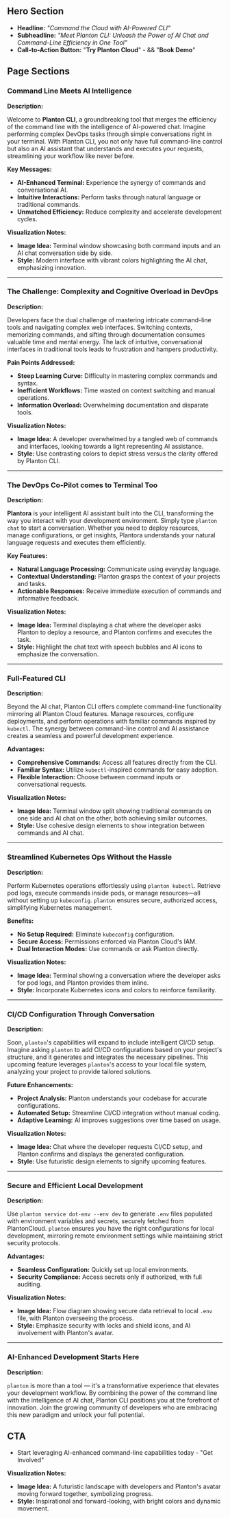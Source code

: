 ## Hero Section

- **Headline:** *"Command the Cloud with AI-Powered CLI"*
- **Subheadline:** *"Meet Planton CLI: Unleash the Power of AI Chat and Command-Line Efficiency in One Tool"*
- **Call-to-Action Button:** "**Try Planton Cloud**" - && "**Book Demo**"

## Page Sections

### Command Line Meets AI Intelligence

**Description:**

Welcome to **Planton CLI**, a groundbreaking tool that merges the efficiency of the command line with the intelligence
of AI-powered chat. Imagine performing complex DevOps tasks through simple conversations right in your terminal. With
Planton CLI, you not only have full command-line control but also an AI assistant that understands and executes your
requests, streamlining your workflow like never before.

**Key Messages:**

- **AI-Enhanced Terminal:** Experience the synergy of commands and conversational AI.
- **Intuitive Interactions:** Perform tasks through natural language or traditional commands.
- **Unmatched Efficiency:** Reduce complexity and accelerate development cycles.

**Visualization Notes:**

- **Image Idea:** Terminal window showcasing both command inputs and an AI chat conversation side by side.
- **Style:** Modern interface with vibrant colors highlighting the AI chat, emphasizing innovation.

---

### The Challenge: Complexity and Cognitive Overload in DevOps

**Description:**

Developers face the dual challenge of mastering intricate command-line tools and navigating complex web interfaces.
Switching contexts, memorizing commands, and sifting through documentation consumes valuable time and mental energy. The
lack of intuitive, conversational interfaces in traditional tools leads to frustration and hampers productivity.

**Pain Points Addressed:**

- **Steep Learning Curve:** Difficulty in mastering complex commands and syntax.
- **Inefficient Workflows:** Time wasted on context switching and manual operations.
- **Information Overload:** Overwhelming documentation and disparate tools.

**Visualization Notes:**

- **Image Idea:** A developer overwhelmed by a tangled web of commands and interfaces, looking towards a light
  representing AI assistance.
- **Style:** Use contrasting colors to depict stress versus the clarity offered by Planton CLI.

---

### The DevOps Co-Pilot comes to Terminal Too

**Description:**

**Plantora** is your intelligent AI assistant built into the CLI, transforming the way you interact with your
development
environment. Simply type `planton chat` to start a conversation. Whether you need to deploy resources, manage
configurations, or get insights, Plantora understands your natural language requests and executes them efficiently.

**Key Features:**

- **Natural Language Processing:** Communicate using everyday language.
- **Contextual Understanding:** Planton grasps the context of your projects and tasks.
- **Actionable Responses:** Receive immediate execution of commands and informative feedback.

**Visualization Notes:**

- **Image Idea:** Terminal displaying a chat where the developer asks Planton to deploy a resource, and Planton confirms
  and executes the task.
- **Style:** Highlight the chat text with speech bubbles and AI icons to emphasize the conversation.

---

### Full-Featured CLI

**Description:**

Beyond the AI chat, Planton CLI offers complete command-line functionality mirroring all Planton Cloud features. Manage
resources, configure deployments, and perform operations with familiar commands inspired by `kubectl`. The synergy
between command-line control and AI assistance creates a seamless and powerful development experience.

**Advantages:**

- **Comprehensive Commands:** Access all features directly from the CLI.
- **Familiar Syntax:** Utilize `kubectl`-inspired commands for easy adoption.
- **Flexible Interaction:** Choose between command inputs or conversational requests.

**Visualization Notes:**

- **Image Idea:** Terminal window split showing traditional commands on one side and AI chat on the other, both
  achieving similar outcomes.
- **Style:** Use cohesive design elements to show integration between commands and AI chat.

---

### Streamlined Kubernetes Ops Without the Hassle

**Description:**

Perform Kubernetes operations effortlessly using `planton kubectl`. Retrieve pod logs, execute commands inside pods, or
manage resources—all without setting up `kubeconfig`. `planton` ensures secure, authorized access, simplifying
Kubernetes management.

**Benefits:**

- **No Setup Required:** Eliminate `kubeconfig` configuration.
- **Secure Access:** Permissions enforced via Planton Cloud's IAM.
- **Dual Interaction Modes:** Use commands or ask Planton directly.

**Visualization Notes:**

- **Image Idea:** Terminal showing a conversation where the developer asks for pod logs, and Planton provides them
  inline.
- **Style:** Incorporate Kubernetes icons and colors to reinforce familiarity.

---

### CI/CD Configuration Through Conversation

**Description:**

Soon, `planton`'s capabilities will expand to include intelligent CI/CD setup. Imagine asking `planton` to add CI/CD
configurations based on your project's structure, and it generates and integrates the necessary pipelines. This upcoming
feature leverages `planton`'s access to your local file system, analyzing your project to provide tailored solutions.

**Future Enhancements:**

- **Project Analysis:** Planton understands your codebase for accurate configurations.
- **Automated Setup:** Streamline CI/CD integration without manual coding.
- **Adaptive Learning:** AI improves suggestions over time based on usage.

**Visualization Notes:**

- **Image Idea:** Chat where the developer requests CI/CD setup, and Planton confirms and displays the generated
  configuration.
- **Style:** Use futuristic design elements to signify upcoming features.

---

### Secure and Efficient Local Development

**Description:**

Use `planton service dot-env --env dev` to generate `.env` files populated with environment variables and secrets,
securely
fetched from PlantonCloud. `planton` ensures you have the right configurations for local development, mirroring remote
environment settings while maintaining strict security protocols.

**Advantages:**

- **Seamless Configuration:** Quickly set up local environments.
- **Security Compliance:** Access secrets only if authorized, with full auditing.

**Visualization Notes:**

- **Image Idea:** Flow diagram showing secure data retrieval to local `.env` file, with Planton overseeing the process.
- **Style:** Emphasize security with locks and shield icons, and AI involvement with Planton's avatar.

---

### AI-Enhanced Development Starts Here

**Description:**

`planton` is more than a tool — it's a transformative experience that elevates your development workflow. By
combining the power of the command line with the intelligence of AI chat, Planton CLI positions you at the forefront of
innovation. Join the growing community of developers who are embracing this new paradigm and unlock your full potential.

## CTA


- Start leveraging AI-enhanced command-line capabilities today - "Get Involved"

**Visualization Notes:**

- **Image Idea:** A futuristic landscape with developers and Planton's avatar moving forward together, symbolizing
  progress.
- **Style:** Inspirational and forward-looking, with bright colors and dynamic movement.
